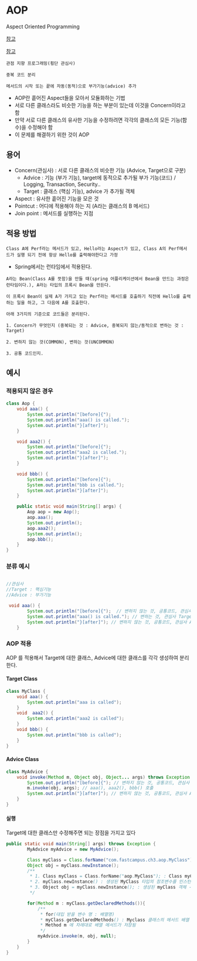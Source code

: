 # AOP 
Aspect Oriented Programming


[참고](https://velog.io/@underlier12/Spring-18-AOP-%EB%9E%80)

[참고](https://velog.io/@to9251/Spring-AOP)
```
관점 지향 프로그래밍(횡단 관심사)

중복 코드 분리

메서드의 시작 또는 끝에 자동(동적)으로 부가기능(advice) 추가 
```
- AOP란 흩어진 Aspect들을 모아서 모듈화하는 기법
- 서로 다른 클래스라도 비슷한 기능을 하는 부분이 있는데 이것을 Concern이라고 함
- 만약 서로 다른 클래스의 유사한 기능을 수정하려면 각각의 클래스의 모든 기능(함수)을 수정해야 함
- 이 문제를 해결하기 위한 것이 AOP

## 용어
- Concern(관심사) : 서로 다른 클래스의 비슷한 기능 (Advice, Target으로 구분)
  - Advice : 기능 (부가 기능), target에 동적으로 추가될 부가 기능(코드) / Logging, Transaction, Security..
  - Target : 클래스 (핵심 기능), advice 가 추가될 객체
- Aspect : 유사한 흩어진 기능을 모은 것
- Pointcut : 어디에 적용해야 하는 지 (A라는 클래스의 B 메서드)
- Join point : 메서드를 실행하는 지점

## 적용 방법
```
Class A에 Perf라는 메서드가 있고, Hello라는 Aspect가 있고, Class A의 Perf메서드가 실행 되기 전에 항상 Hello를 출력해야한다고 가정
```
- Spring에서는 런타임에서 적용된다.
```
A라는 Bean(Class A를 뜻함)을 만들 때(spring 어플리케이션에서 Bean을 만드는 과정은 런타임이다.), A라는 타입의 프록시 Bean을 만든다.

이 프록시 Bean이 실제 A가 가지고 있는 Perf라는 메서드를 호출하기 직전에 Hello를 출력하는 일을 하고, 그 다음에 A를 호출한다.
```
```
아래 3가지의 기준으로 코드들은 분리된다.

1. Concern가 무엇인지 (중복되는 것 : Advice, 중복되지 않는/동적으로 변하는 것 : Target)

2. 변하지 않는 것(COMMON), 변하는 것(UNCOMMON)

3. 공통 코드인지.
```

## 예시
### 적용되지 않은 경우
```java
class Aop {
    void aaa() {
        System.out.println("[before]{"); 
        System.out.println("aaa() is called."); 
        System.out.println("}[after]"); 
    }

    void aaa2() {
        System.out.println("[before]{");
        System.out.println("aaa2 is called.");
        System.out.println("}[after]"); 
    }

    void bbb() {
        System.out.println("[before]{");
        System.out.println("bbb is called.");
        System.out.println("}[after]");
    }

    public static void main(String[] args) {
        Aop aop = new Aop();
        aop.aaa();
        System.out.println();
        aop.aaa2();
        System.out.println();
        aop.bbb();
    }
}
```

### 분류 예시
```java

//관심사
//Target : 핵심기능
//Advice : 부가기능

 void aaa() {
        System.out.println("[before]{");  // 변하지 않는 것, 공통코드, 관심사 Advice
        System.out.println("aaa() is called."); // 변하는 것, 관심사 Target
        System.out.println("}[after]"); // 변하지 않는 것, 공통코드, 관심사 Advice
    }
```

### AOP 적용
AOP 를 적용해서 Target에 대한 클래스, Advice에 대한 클래스를 각각 생성하여 분리한다.
#### Target Class
```java
class MyClass {
    void aaa() {
        System.out.println("aaa is called");
    }
    void  aaa2() {
        System.out.println("aaa2 is called");
    }
    void bbb() {
        System.out.println("bbb is called");
    }
}
```
#### Advice Class
```java
class MyAdvice {
    void invoke(Method m, Object obj, Object... args) throws Exception {
        System.out.println("[before]{"); // 변하지 않는 것, 공통코드, 관심사 Advice
        m.invoke(obj, args); // aaa(), aaa2(), bbb() 호출
        System.out.println("}[after]"); // 변하지 않는 것, 공통코드, 관심사 Advice
    }
}
```
#### 실행
Target에 대한 클래스만 수정해주면 되는 장점을 가지고 있다
```java
public static void main(String[] args) throws Exception {
        MyAdvice myAdvice = new MyAdvice();

        Class myClass = Class.forName("com.fastcampus.ch3.aop.MyClass");
        Object obj = myClass.newInstance();
        /**
         * 1. Class myClass = Class.forName("aop.MyClass"); : Class myClass : MyClass 타입의 참조변수 생성
         * 2. myClass.newInstance() : 생성된 MyClass 타입의 참조변수를 인스턴스화 시켜 "객체 생성"
         * 3. Object obj = myClass.newInstance(); : 생성된 myClass 객체 -> Object 타입의 obj 변수에 할당
         */

        for(Method m : myClass.getDeclaredMethods()){
            /**
             * for(대입 받을 변수 명 : 배열명)
             * myClass.getDeclaredMethods() : Myclass 클래스의 메서드 배열 {aaa(), aaa2(), bbb()}
             * Method m 에 차례대로 배열 메서드가 저장됨
             */
            myAdvice.invoke(m, obj, null);
        }
    }
}
```